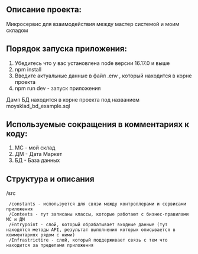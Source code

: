 ## Описание проекта:

Микросервис для взаимодействия между мастер системой и моим складом

## Порядок запуска приложения:

1. Убедитесь что у вас установлена node версии 16.17.0 и выше
2. npm install
3. Введите актуальные данные в файл .env , который находится в корне проекта
4. npm run dev - запуск приложения

Дамп БД находится в корне проекта под названием moysklad_bd_example.sql

## Используемые сокращения в комментариях к коду:

1. МС - мой склад
2. ДМ - Дата Маркет
3. БД - База данных

## Структура и описания

/src

     /constants - используется для связи между контроллерами и сервисами приложения
     /Contexts - тут записаны классы, которые работают с бизнес-правилами МС и ДМ
     /Entrypoint - слой, который обрабатывает входные данные (тут находятся методы API, результат выполнения которых описывается в комментариях рядом с ними)
     /Infrastrictire - слой, который поддерживает связь с тем что находится за пределами приложения
